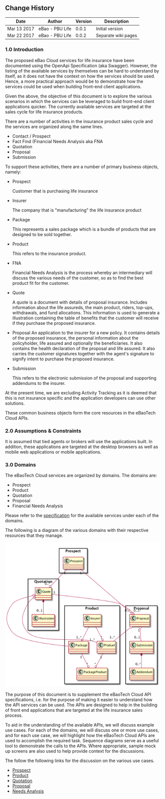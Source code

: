 ## Change History
| Date    | Author    | Version    | Description                         |
|---------|-----------|------------|-------------------------------------|
| Mar 13 2017 | eBao - PBU Life  | 0.0.1     | Initial version
| Mar 22 2017 | eBao - PBU Life  | 0.0.2     | Separate wiki pages

### <a name="intro">1.0 Introduction   </a>

The proposed eBao Cloud services for life insurance have been documented using the OpenApi Specification (aka Swagger). However, the listing of the available services by themselves can be hard to understand by itself, as it does not have the context on how the services should be used. Hence, a more practical approach would be to demonstrate how the services could be used when building front-end client applications.  

Given the above, the objective of this document is to explore the various scenarios in which the services can be leveraged to build front-end client applications quicker. The currently available services are targeted at the sales cycle for life insurance products.

There are a number of activities in the insurance product sales cycle and the services are organized along the same lines.   
 * Contact / Prospect  
 * Fact Find (Financial Needs Analysis aka FNA
 * Quotation
 * Proposal
 * Submission

To support these activities, there are a number of primary business objects, namely:

 * Prospect

   Customer that is purchasing life insurance
   <br />
 * Insurer

   The company that is "manufacturing" the life insurance product
   <br />
 * Package

   This represents a sales package which is a bundle of products that are designed to be sold together.
   <br />

 * Product

   This refers to the insurance product.
   <br />

 * FNA

   Financial Needs Analysis is the process whereby an intermediary will discuss the various needs of the customer, so as to find the best product fit for the customer.
   <br />

 * Quote

   A quote is a document with details of proposal insurance. Includes information about the life assureds, the main product, riders, top-ups, withdrawals, and fund allocations. This information is used to generate a illustration containing the table of benefits that the customer will receive if they purchase the proposed insurance.
   <br />

 * Proposal
   An application to the insurer for a new policy. It contains details of the proposed insurance, the personal information about the policyholder, life assured and optionally the beneficiaries. It also contains the health declaration of the proposal and life assured. It also carries the customer signatures together with the agent's signature to signify intent to purchase the proposed insurance.
   <br />

 * Submission

   This refers to the electronic submission of the proposal and supporting addendums to the insurer.

At the present time, we are excluding Activity Tracking as it is deemed that this is not insurance specific and the application developers can use other solutions.

These common business objects form the core resources in the eBaoTech Cloud APIs.

### <a name="assumptions">2.0 Assumptions & Constraints</a>

It is assumed that tied agents or brokers will use the applications built. In addition, these applications are targeted at the desktop browsers as well as mobile web applications or mobile applications.


### <a name="prospects">3.0 Domains</a>

The eBaoTech Cloud services are organized by domains. The domains are:

* Prospect
* Product
* Quotation
* Proposal
* Financial Needs Analysis

Please refer to the [specification](http://swagger.ebaocloud.life) for the available services under each of the domains.

The following is a diagram of the various domains with their respective resources that they manage.

![](../assets/screens/class.png)

The purpose of this document is to supplement the eBaoTech Cloud API specifications, i.e. for the purpose of making it easier to understand how the API services can be used. The APIs are designed to help in the building of front end applications that are targeted at the life insurance sales process.

To aid in the understanding of the available APIs, we will discuss example use cases. For each of the domains, we will discuss one or more use cases, and for each use case, we will highlight how the eBaoTech Cloud APIs are used to accomplish the required task. Sequence diagrams serve as a useful tool to demonstrate the calls to the APIs. Where appropriate, sample mock up screens are also used to help provide context for the discussions.



The follow the following links for the discussion on the various use cases.

* [Prospect](https://github.com/yitchoong/cloudapi/wiki/Prospect)
* [Product](https://github.com/yitchoong/cloudapi/wiki/Product)
* [Quotation](https://github.com/yitchoong/cloudapi/wiki/Quotation)
* [Proposal](https://github.com/yitchoong/cloudapi/wiki/Proposal)
* [Needs Analysis](https://github.com/yitchoong/cloudapi/wiki/FNA)
